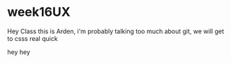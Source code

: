 # week16UX

Hey Class this is Arden, i'm probably talking too much about git, we will get to csss real quick

hey hey

